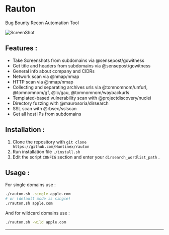 # Rauton
Bug Bounty Recon Automation Tool

![ScreenShot](https://i.imgur.com/VCVWtQf.png)


## Features :
- Take Screenshots from subdomains via @sensepost/gowitness
- Get title and headers from subdomains via @sensepost/gowitness
- General info about company and CIDRs
- Network scan via @nmap/nmap
- HTTP scan via @nmap/nmap
- Collecting and separating archives urls via @tomnomnom/unfurl, @tomnomnom/gf, @lc/gau, @tomnomnom/waybackurls
- Templated-based vulnerability scan with @projectdiscovery/nuclei
- Directory fuzzing with @maurosoria/dirsearch
- SSL scan with @rbsec/sslscan
- Get all host IPs from subdomains

## Installation :
1. Clone the repository with `git clone https://github.com/Huntinex/rauton`
2. Run installation file `./install.sh`
3. Edit the script `CONFIG` section and enter your `dirsearch_wordlist_path` .

## Usage :
For single domains use :
```bash
./rauton.sh -single apple.com
# or (default mode is single)
./rauton.sh apple.com
```
And for wildcard domains use :
```bash
./rauton.sh -wild apple.com
```
---
